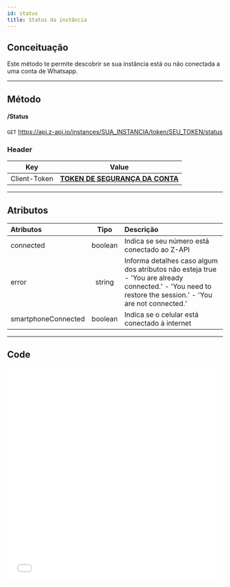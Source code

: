 ```yaml
---
id: status
title: Status da instância
---
```

## Conceituação

Este método te permite descobrir se sua instância está ou não conectada a uma conta de Whatsapp.

---

## Método

#### /Status

`GET` https://api.z-api.io/instances/SUA_INSTANCIA/token/SEU_TOKEN/status

### Header

|      Key       |            Value            |
| :------------: |     :-----------------:     |
|  Client-Token  | **[TOKEN DE SEGURANÇA DA CONTA](../security/client-token)** |

---


## Atributos

| Atributos | Tipo | Descrição |
| :-- | :-: | :-- |
| connected | boolean | Indica se seu número está conectado ao Z-API |
| error | string | Informa detalhes caso algum dos atributos não esteja true - 'You are already connected.' - 'You need to restore the session.' - 'You are not connected.' |
| smartphoneConnected | boolean | Indica se o celular está conectado à internet |

---

## Code

<iframe src="//api.apiembed.com/?source=https://raw.githubusercontent.com/Z-API/z-api-docs/main/json-examples/instance-status.json&targets=all" frameborder="0" scrolling="no" width="100%" height="500px" seamless></iframe>

